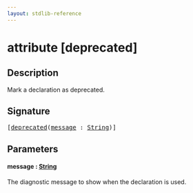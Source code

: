 ```yaml
---
layout: stdlib-reference
---
```


# attribute [deprecated]

## Description

Mark a declaration as deprecated.

## Signature

<pre>
[<a href="deprecated.html">deprecated</a>(<a href="deprecated.html#decl-message" class="code_param">message</a> : <a href="index.html" class="code_type">String</a>)]
</pre>

## Parameters

####  <a id="decl-message"></a>message  : [String](../types/string-0/index)
The diagnostic message to show when the declaration is used.



